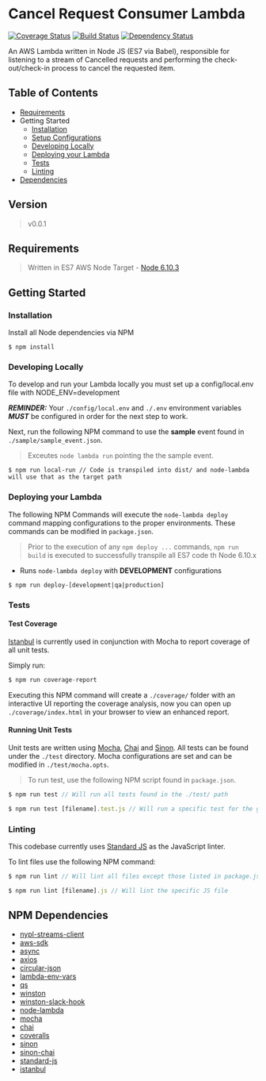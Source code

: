 # Cancel Request Consumer Lambda
[![Coverage Status](https://coveralls.io/repos/github/NYPL/cancel-request-consumer/badge.svg?branch=master)](https://coveralls.io/github/NYPL/cancel-request-consumer?branch=master)
[![Build Status](https://travis-ci.org/NYPL/cancel-request-consumer.svg?branch=master)](https://travis-ci.org/NYPL/cancel-request-consumer)
[![Dependency Status](https://gemnasium.com/badges/github.com/NYPL/cancel-request-consumer.svg)](https://gemnasium.com/github.com/NYPL/cancel-request-consumer)

An AWS Lambda written in Node JS (ES7 via Babel), responsible for listening to a stream of Cancelled requests and performing the check-out/check-in process to cancel the requested item.

## Table of Contents
- [Requirements](#requirements)
- Getting Started
  - [Installation](#installation)
  - [Setup Configurations](#setup-configurations)
  - [Developing Locally](#developing-locally)
  - [Deploying your Lambda](#deploying-your-lambda)
  - [Tests](#tests)
  - [Linting](#linting)
- [Dependencies](#npm-dependencies)

## Version
> v0.0.1

## Requirements
> Written in ES7
> AWS Node Target - [Node 6.10.3](https://nodejs.org/docs/v6.10.3/api/)

## Getting Started

### Installation

Install all Node dependencies via NPM
```console
$ npm install
```

### Developing Locally

To develop and run your Lambda locally you must set up a config/local.env file with NODE_ENV=development

***REMINDER:*** Your `./config/local.env` and `./.env` environment variables ***MUST*** be configured in order for the next step to work.

Next, run the following NPM command to use the **sample** event found in `./sample/sample_event.json`.

> Exceutes `node lambda run` pointing the the sample event.
```console
$ npm run local-run // Code is transpiled into dist/ and node-lambda will use that as the target path
```

### Deploying your Lambda

The following NPM Commands will execute the `node-lambda deploy` command mapping configurations to the proper environments. These commands can be modified in `package.json`.

> Prior to the execution of any `npm deploy ...` commands, `npm run build` is executed to successfully transpile all ES7 code th Node 6.10.x

* Runs `node-lambda deploy` with **DEVELOPMENT** configurations
```console
$ npm run deploy-[development|qa|production]
```

### Tests
#### Test Coverage
[Istanbul](https://github.com/istanbuljs/nyc) is currently used in conjunction with Mocha to report coverage of all unit tests.

Simply run:
```javascript
$ npm run coverage-report
```

Executing this NPM command will create a `./coverage/` folder with an interactive UI reporting the coverage analysis, now you can open up `./coverage/index.html` in your browser to view an enhanced report.

#### Running Unit Tests
Unit tests are written using [Mocha](https://github.com/mochajs/mocha), [Chai](https://github.com/chaijs) and [Sinon](https://github.com/domenic/sinon-chai). All tests can be found under the `./test` directory. Mocha configurations are set and can be modified in `./test/mocha.opts`.

> To run test, use the following NPM script found in `package.json`.

```javascript
$ npm run test // Will run all tests found in the ./test/ path
```

```javascript
$ npm run test [filename].test.js // Will run a specific test for the given filename
```
### Linting
This codebase currently uses [Standard JS](https://www.npmjs.com/package/standard) as the JavaScript linter.

To lint files use the following NPM command:
```javascript
$ npm run lint // Will lint all files except those listed in package.json under standard->ignore
```

```javascript
$ npm run lint [filename].js // Will lint the specific JS file
```

## NPM Dependencies
* [nypl-streams-client](https://www.npmjs.com/package/@nypl/nypl-streams-client)
* [aws-sdk](https://www.npmjs.com/package/aws-sdk)
* [async](https://www.npmjs.com/package/async)
* [axios](https://www.npmjs.com/package/axios)
* [circular-json](https://www.npmjs.com/package/circular-json)
* [lambda-env-vars](https://www.npmjs.com/package/lambda-env-vars)
* [qs](https://www.npmjs.com/package/qs)
* [winston](https://www.npmjs.com/package/winston)
* [winston-slack-hook](https://www.npmjs.com/package/winston-slack-hook)
* [node-lambda](https://www.npmjs.com/package/node-lambda)
* [mocha](https://www.npmjs.com/package/mocha)
* [chai](https://www.npmjs.com/package/chai)
* [coveralls](https://www.npmjs.com/package/coveralls)
* [sinon](https://www.npmjs.com/package/sinon)
* [sinon-chai](https://www.npmjs.com/package/sinon-chai)
* [standard-js](https://www.npmjs.com/package/standard)
* [istanbul](https://github.com/istanbuljs/nyc)
